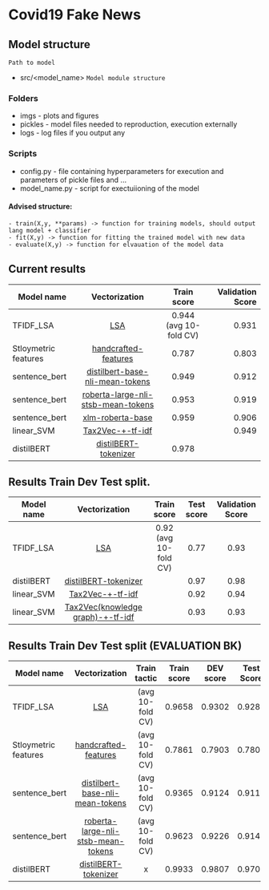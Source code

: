 # Covid19 Fake News


## Model structure
`` Path to model ``
- src/<model_name>
`` Model module structure ``
### Folders
- imgs - plots and figures
- pickles - model files needed to reproduction, execution externally
- logs - log files if you output any
### Scripts
- config.py - file containing hyperparameters for execution and parameters of pickle files and ... 
- model_name.py - script for exectuiioning of the model

#### Advised structure: 
    - train(X,y, **params) -> function for training models, should output lang model + classifier
    - fit(X,y) -> function for fitting the trained model with new data
    - evaluate(X,y) -> function for elvauation of the model data

## Current results

| Model name   |      Vectorization      |  Train score | Validation Score |
|----------|:-------------:|:------:|------:|
| TFIDF_LSA |  [LSA](./src/lsa_baseline/README.md) | 0.944 (avg 10-fold CV)  | 0.931 |
| Stloymetric features | [handcrafted-features](./src/statistical_baseline/README.md) |    0.787 |0.803 |
| sentence_bert | [distilbert-base-nli-mean-tokens](./src/sentence_bert/sentence_transformers/README.md) | 0.949 |  0.912 |
| sentence_bert | [roberta-large-nli-stsb-mean-tokens](./src/sentence_bert/sentence_transformers/README.md) | 0.953 |  0.919 |
| sentence_bert | [xlm-roberta-base](./src/sentence_bert/sentence_transformers/README.md) | 0.959 |  0.906 |
| linear_SVM | [Tax2Vec-+-tf-idf](./src/tax2vec/README.md) |     | 0.949 |  
| distilBERT | [distilBERT-tokenizer](./src/distilBERT/README.md) | 0.978 |  |  


## Results Train Dev Test split.

| Model name   |      Vectorization      |  Train score | Test score |  Validation Score |
|----------|:-------------:|:------:|:------:|:------:|
| TFIDF_LSA |  [LSA](./src/lsa_baseline/README.md) | 0.92 (avg 10-fold CV) | 0.77 | 0.93 |
| distilBERT | [distilBERT-tokenizer](./src/distilBERT/README.md) |  | 0.97 | 0.98 | 
| linear_SVM | [Tax2Vec-+-tf-idf](./src/tax2vec/README.md) |    | 0.92 | 0.94 |
| linear_SVM | [Tax2Vec(knowledge graph)-+-tf-idf](./src/tax2vec_knowledge_graphs/README.md) |    | 0.93 | 0.93 |

## Results Train Dev Test split (EVALUATION BK)

| Model name   |      Vectorization      |   Train tactic | Train score | DEV score |  Test Score |
|----------|:-------------:|:------:|:------:|:------:|:------:|
| TFIDF_LSA |  [LSA](./src/lsa_baseline/README.md) | (avg 10-fold CV) |  0.9658 | 0.9302 | 0.9281 |
| Stloymetric features | [handcrafted-features](./src/statistical_baseline/README.md) | (avg 10-fold CV) | 0.7861 | 0.7903 | 0.7805 |
| sentence_bert | [distilbert-base-nli-mean-tokens](./src/sentence_bert/sentence_transformers/README.md) |   (avg 10-fold CV) | 0.9365 | 0.9124 | 0.9113 |
| sentence_bert | [roberta-large-nli-stsb-mean-tokens](./src/sentence_bert/sentence_transformers/README.md) |   (avg 10-fold CV) | 0.9623 | 0.9226 | 0.9142 |
| distilBERT | [distilBERT-tokenizer](./src/distilBERT/README.md) |  x  | 0.9933 | 0.9807 | 0.9708
